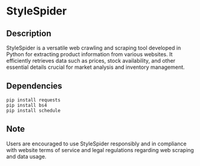 # StyleSpider

## Description

StyleSpider is a versatile web crawling and scraping tool developed in Python for extracting product information from various websites. It efficiently retrieves data such as prices, stock availability, and other essential details crucial for market analysis and inventory management.

## Dependencies

```
pip install requests 
pip install bs4
pip install schedule
```
## Note
Users are encouraged to use StyleSpider responsibly and in compliance with website terms of service and legal regulations regarding web scraping and data usage.
